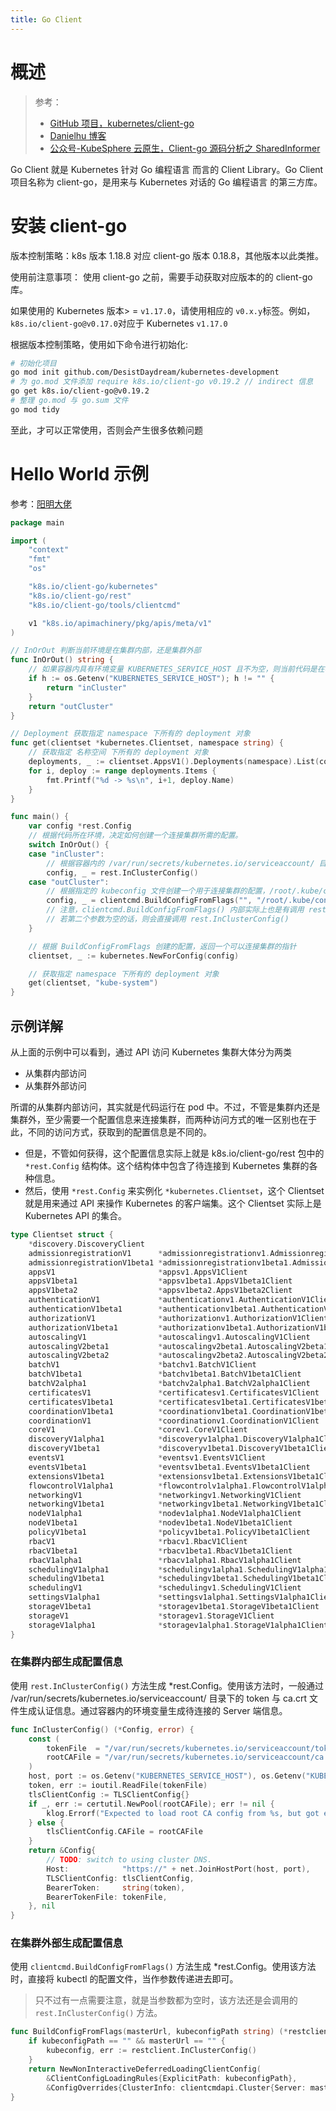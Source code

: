 ```yaml
---
title: Go Client
---
```


# 概述

> 参考：
> - [GitHub 项目，kubernetes/client-go](https://github.com/kubernetes/client-go)
> - [Danielhu 博客](https://www.danielhu.cn/tags/client-go/)
> - [公众号-KubeSphere 云原生，Client-go 源码分析之 SharedInformer](https://mp.weixin.qq.com/s/13enj17ifaD-mSrjVzAQKw)

Go Client 就是 Kubernetes 针对 Go 编程语言 而言的 Client Library。Go Client 项目名称为 client-go，是用来与 Kubernetes 对话的 Go 编程语言 的第三方库。

# 安装 client-go

版本控制策略：k8s 版本 1.18.8 对应 client-go 版本 0.18.8，其他版本以此类推。

使用前注意事项：
使用 client-go 之前，需要手动获取对应版本的的 client-go 库。

如果使用的 Kubernetes 版本> = `v1.17.0`，请使用相应的 `v0.x.y`标签。例如，`k8s.io/client-go@v0.17.0`对应于 Kubernetes `v1.17.0`

根据版本控制策略，使用如下命令进行初始化:

```bash
# 初始化项目
go mod init github.com/DesistDaydream/kubernetes-development
# 为 go.mod 文件添加 require k8s.io/client-go v0.19.2 // indirect 信息
go get k8s.io/client-go@v0.19.2
# 整理 go.mod 与 go.sum 文件
go mod tidy
```

至此，才可以正常使用，否则会产生很多依赖问题

# Hello World 示例

参考：[阳明大佬](https://www.notion.so/K8S-b33520bf4f2c4005adb66f5ee1785502)

```go
package main

import (
	"context"
	"fmt"
	"os"

	"k8s.io/client-go/kubernetes"
	"k8s.io/client-go/rest"
	"k8s.io/client-go/tools/clientcmd"

	v1 "k8s.io/apimachinery/pkg/apis/meta/v1"
)

// InOrOut 判断当前环境是在集群内部，还是集群外部
func InOrOut() string {
	// 如果容器内具有环境变量 KUBERNETES_SERVICE_HOST 且不为空，则当前代码是在容器内运行，否则是在集群外部运行
	if h := os.Getenv("KUBERNETES_SERVICE_HOST"); h != "" {
		return "inCluster"
	}
	return "outCluster"
}

// Deployment 获取指定 namespace 下所有的 deployment 对象
func get(clientset *kubernetes.Clientset, namespace string) {
	// 获取指定 名称空间 下所有的 deployment 对象
	deployments, _ := clientset.AppsV1().Deployments(namespace).List(context.TODO(), v1.ListOptions{})
	for i, deploy := range deployments.Items {
		fmt.Printf("%d -> %s\n", i+1, deploy.Name)
	}
}

func main() {
	var config *rest.Config
	// 根据代码所在环境，决定如何创建一个连接集群所需的配置。
	switch InOrOut() {
	case "inCluster":
		// 根据容器内的 /var/run/secrets/kubernetes.io/serviceaccount/ 目录下的 token 与 ca.crt 文件创建一个用于连接集群的配置。
		config, _ = rest.InClusterConfig()
	case "outCluster":
		// 根据指定的 kubeconfig 文件创建一个用于连接集群的配置，/root/.kube/config 为 kubectl 命令所用的 config 文件
		config, _ = clientcmd.BuildConfigFromFlags("", "/root/.kube/config")
		// 注意，clientcmd.BuildConfigFromFlags() 内部实际上也是有调用 rest.InClusterConfig() 的逻辑，只要满足条件即可。条件如下：
		// 若第二个参数为空的话，则会直接调用 rest.InClusterConfig()
	}

	// 根据 BuildConfigFromFlags 创建的配置，返回一个可以连接集群的指针
	clientset, _ := kubernetes.NewForConfig(config)

	// 获取指定 namespace 下所有的 deployment 对象
	get(clientset, "kube-system")
}
```

## 示例详解

从上面的示例中可以看到，通过 API 访问 Kubernetes 集群大体分为两类

- 从集群内部访问
- 从集群外部访问

所谓的从集群内部访问，其实就是代码运行在 pod 中。不过，不管是集群内还是集群外，至少需要一个配置信息来连接集群，而两种访问方式的唯一区别也在于此，不同的访问方式，获取到的配置信息是不同的。

- 但是，不管如何获得，这个配置信息实际上就是 k8s.io/client-go/rest 包中的 `*rest.Config` 结构体。这个结构体中包含了待连接到 Kubernetes 集群的各种信息。
- 然后，使用 `*rest.Config` 来实例化 `*kubernetes.Clientset`，这个 Clientset 就是用来通过 API 来操作 Kubernetes 的客户端集。这个 Clientset 实际上是 Kubernetes API 的集合。

```go
type Clientset struct {
	*discovery.DiscoveryClient
	admissionregistrationV1      *admissionregistrationv1.AdmissionregistrationV1Client
	admissionregistrationV1beta1 *admissionregistrationv1beta1.AdmissionregistrationV1beta1Client
	appsV1                       *appsv1.AppsV1Client
	appsV1beta1                  *appsv1beta1.AppsV1beta1Client
	appsV1beta2                  *appsv1beta2.AppsV1beta2Client
	authenticationV1             *authenticationv1.AuthenticationV1Client
	authenticationV1beta1        *authenticationv1beta1.AuthenticationV1beta1Client
	authorizationV1              *authorizationv1.AuthorizationV1Client
	authorizationV1beta1         *authorizationv1beta1.AuthorizationV1beta1Client
	autoscalingV1                *autoscalingv1.AutoscalingV1Client
	autoscalingV2beta1           *autoscalingv2beta1.AutoscalingV2beta1Client
	autoscalingV2beta2           *autoscalingv2beta2.AutoscalingV2beta2Client
	batchV1                      *batchv1.BatchV1Client
	batchV1beta1                 *batchv1beta1.BatchV1beta1Client
	batchV2alpha1                *batchv2alpha1.BatchV2alpha1Client
	certificatesV1               *certificatesv1.CertificatesV1Client
	certificatesV1beta1          *certificatesv1beta1.CertificatesV1beta1Client
	coordinationV1beta1          *coordinationv1beta1.CoordinationV1beta1Client
	coordinationV1               *coordinationv1.CoordinationV1Client
	coreV1                       *corev1.CoreV1Client
	discoveryV1alpha1            *discoveryv1alpha1.DiscoveryV1alpha1Client
	discoveryV1beta1             *discoveryv1beta1.DiscoveryV1beta1Client
	eventsV1                     *eventsv1.EventsV1Client
	eventsV1beta1                *eventsv1beta1.EventsV1beta1Client
	extensionsV1beta1            *extensionsv1beta1.ExtensionsV1beta1Client
	flowcontrolV1alpha1          *flowcontrolv1alpha1.FlowcontrolV1alpha1Client
	networkingV1                 *networkingv1.NetworkingV1Client
	networkingV1beta1            *networkingv1beta1.NetworkingV1beta1Client
	nodeV1alpha1                 *nodev1alpha1.NodeV1alpha1Client
	nodeV1beta1                  *nodev1beta1.NodeV1beta1Client
	policyV1beta1                *policyv1beta1.PolicyV1beta1Client
	rbacV1                       *rbacv1.RbacV1Client
	rbacV1beta1                  *rbacv1beta1.RbacV1beta1Client
	rbacV1alpha1                 *rbacv1alpha1.RbacV1alpha1Client
	schedulingV1alpha1           *schedulingv1alpha1.SchedulingV1alpha1Client
	schedulingV1beta1            *schedulingv1beta1.SchedulingV1beta1Client
	schedulingV1                 *schedulingv1.SchedulingV1Client
	settingsV1alpha1             *settingsv1alpha1.SettingsV1alpha1Client
	storageV1beta1               *storagev1beta1.StorageV1beta1Client
	storageV1                    *storagev1.StorageV1Client
	storageV1alpha1              *storagev1alpha1.StorageV1alpha1Client
}
```

### 在集群内部生成配置信息

使用 `rest.InClusterConfig()` 方法生成 \*rest.Config。使用该方法时，一般通过 /var/run/secrets/kubernetes.io/serviceaccount/ 目录下的 token 与 ca.crt 文件生成认证信息。通过容器内的环境变量生成待连接的 Server 端信息。

```go
func InClusterConfig() (*Config, error) {
	const (
		tokenFile  = "/var/run/secrets/kubernetes.io/serviceaccount/token"
		rootCAFile = "/var/run/secrets/kubernetes.io/serviceaccount/ca.crt"
	)
	host, port := os.Getenv("KUBERNETES_SERVICE_HOST"), os.Getenv("KUBERNETES_SERVICE_PORT")
	token, err := ioutil.ReadFile(tokenFile)
	tlsClientConfig := TLSClientConfig{}
	if _, err := certutil.NewPool(rootCAFile); err != nil {
		klog.Errorf("Expected to load root CA config from %s, but got err: %v", rootCAFile, err)
	} else {
		tlsClientConfig.CAFile = rootCAFile
	}
	return &Config{
		// TODO: switch to using cluster DNS.
		Host:            "https://" + net.JoinHostPort(host, port),
		TLSClientConfig: tlsClientConfig,
		BearerToken:     string(token),
		BearerTokenFile: tokenFile,
	}, nil
}
```

### 在集群外部生成配置信息

使用 `clientcmd.BuildConfigFromFlags()` 方法生成 \*rest.Config。使用该方法时，直接将 kubectl 的配置文件，当作参数传递进去即可。

> 只不过有一点需要注意，就是当参数都为空时，该方法还是会调用的 `rest.InClusterConfig()` 方法。

```go
func BuildConfigFromFlags(masterUrl, kubeconfigPath string) (*restclient.Config, error) {
	if kubeconfigPath == "" && masterUrl == "" {
		kubeconfig, err := restclient.InClusterConfig()
	}
	return NewNonInteractiveDeferredLoadingClientConfig(
		&ClientConfigLoadingRules{ExplicitPath: kubeconfigPath},
		&ConfigOverrides{ClusterInfo: clientcmdapi.Cluster{Server: masterUrl}}).ClientConfig()
}
```
